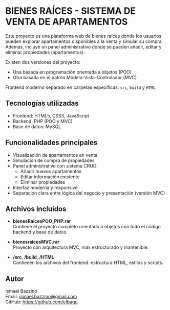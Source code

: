 BIENES RAÍCES - SISTEMA DE VENTA DE APARTAMENTOS
================================================

Este proyecto es una plataforma web de bienes raíces donde los usuarios pueden explorar apartamentos disponibles a la venta y simular su compra.
Además, incluye un panel administrativo donde se pueden añadir, editar y eliminar propiedades (apartamentos).

Existen dos versiones del proyecto:
- Una basada en programación orientada a objetos (POO)
- Otra basada en el patrón Modelo-Vista-Controlador (MVC)

Frontend moderno separado en carpetas específicas: `src`, `build` y `HTML`.

Tecnologías utilizadas
----------------------
- Frontend: HTML5, CSS3, JavaScript
- Backend: PHP (POO y MVC)
- Base de datos: MySQL

Funcionalidades principales
---------------------------
- Visualización de apartamentos en venta
- Simulación de compra de propiedades
- Panel administrativo con sistema CRUD:
  * Añadir nuevos apartamentos
  * Editar información existente
  * Eliminar propiedades
- Interfaz moderna y responsive
- Separación clara entre lógica del negocio y presentación (versión MVC)

Archivos incluidos
------------------
- **bienesRaicesPOO_PHP.rar**  
  Contiene el proyecto completo orientado a objetos con todo el código backend y base de datos.

- **bienesraicesMVC.rar**  
  Proyecto con arquitectura MVC, más estructurado y mantenible.

- **/src**, **/build**, **/HTML**  
  Contienen los archivos del frontend: estructura HTML, estilos y scripts.

Autor
------
Ismael Bazzino  
Email: ismael.bazzino@gmail.com  
GitHub: https://github.com/elbagu
